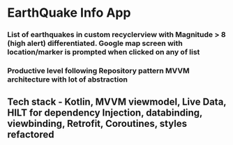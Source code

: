 # EarthQuake Info App
### List of earthquakes in custom recyclerview with Magnitude > 8 (high alert) differentiated. Google map screen with location/marker is prompted when clicked on any of list 
### Productive level following Repository pattern MVVM architecture with lot of abstraction
## Tech stack - Kotlin, MVVM viewmodel, Live Data, HILT for dependency Injection, databinding, viewbinding, Retrofit, Coroutines, styles refactored  
